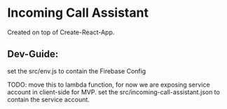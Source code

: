 # Incoming Call Assistant 

Created on top of Create-React-App.

## Dev-Guide:
set the src/env.js to contain the Firebase Config

TODO: move this to lambda function, for now we are exposing service account in client-side for MVP.
set the src/incoming-call-assistant.json to contain the service account.


